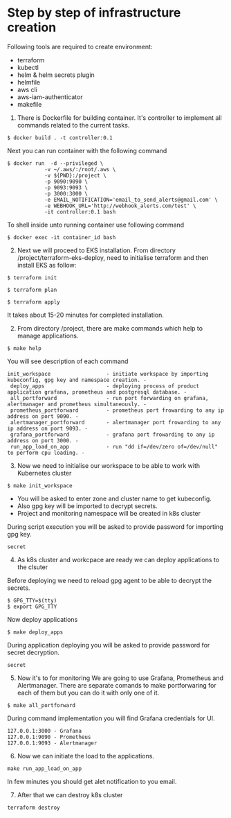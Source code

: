 # Step by step of infrastructure creation

Following tools are required to create environment:
- terraform
- kubectl
- helm & helm secrets plugin
- helmfile
- aws cli
- aws-iam-authenticator
- makefile

1. There is Dockerfile for building container. It's controller to implement all commands related to the current tasks.

```shell
$ docker build . -t controller:0.1
```
Next you can run container with the following command

```shell
$ docker run  -d --privileged \
            -v ~/.aws/:/root/.aws \
            -v ${PWD}:/project \
            -p 9090:9090 \
            -p 9093:9093 \
            -p 3000:3000 \
            -e EMAIL_NOTIFICATION='email_to_send_alerts@gmail.com' \
            -e WEBHOOK_URL='http://webhook_alerts.com/test' \
            -it controller:0.1 bash
```

To shell inside unto running container use following command
```shell
$ docker exec -it container_id bash
```

2. Next we will proceed to EKS installation.
From directory /project/terraform-eks-deploy, need to initialise terraform and then install EKS as follow:

```shell
$ terraform init
```
```shell
$ terraform plan
```
```shell
$ terraform apply
```

It takes about 15-20 minutes for completed installation.

2. From directory /project, there are make commands which help to manage applications.

```shell
$ make help
```

You will see description of each command
```
init_workspace                  - initiate workspace by importing kubeconfig, gpg key and namespace creation. -
 deploy_apps                    - deploying process of product application grafana, prometheus and postgresql database. -
 all_portforward                - run port forwarding on grafana, alertmanager and prometheus simultaneously. -
 prometheus_portforward         - prometheus port frowarding to any ip address on port 9090. -
 alertmanager_portforward       - alertmanager port frowarding to any ip address on port 9093. -
 grafana_portforward            - grafana port frowarding to any ip address on port 3000. -
 run_app_load_on_app            - run "dd if=/dev/zero of=/dev/null" to perform cpu loading. -
```

3. Now we need to initialise our workspace to be able to work with Kubernetes cluster

```shell
$ make init_workspace
```
- You will be asked to enter zone and cluster name to get kubeconfig.
- Also gpg key will be imported to decrypt secrets.
- Project and monitoring namespace will be created in k8s cluster

During script execution you will be asked to provide password for importing gpg key. 

```
secret
```

4. As k8s cluster and workcpace are ready we can deploy applications to the clsuter

Before deploying we need to reload gpg agent to be able to decrypt the secrets.

```shell
$ GPG_TTY=$(tty)
$ export GPG_TTY
```
Now deploy applications

```shell
$ make deploy_apps
```
During application deploying you will be asked to provide password for secret decryption. 

```
secret
```

5. Now it's to for monitoring
We are going to use Grafana, Prometheus and Alertmanager. There are separate comands to make portforwaring for each of them but you can do it with only one of it.

```shell
$ make all_portforward
```

During command implementation you will find Grafana credentials for UI.

```
127.0.0.1:3000 - Grafana
127.0.0.1:9090 - Prometheus
127.0.0.1:9093 - Alertmanager
```

6. Now we can initiate the load to the applications.

```shell
make run_app_load_on_app
```

In few minutes you should get alet notification to you email.

7. After that we can destroy k8s cluster

```shell
terraform destroy
```
